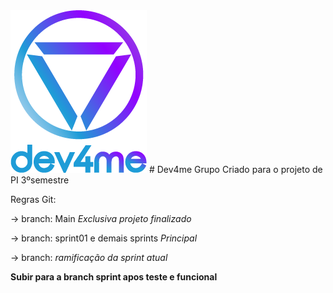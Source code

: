 <img src="Logo-Dev4Me/logo-completo-degrade-dev4me.png" alt="Dev4me logo">
# Dev4me
Grupo Criado para o projeto de PI 3ºsemestre

Regras Git:

-> branch: Main *Exclusiva projeto finalizado*

-> branch: sprint01 e demais sprints *Principal*

-> branch: <nome da task e numero> *ramificação da sprint atual*
  
  <b> Subir para a branch sprint apos teste e funcional </b>
